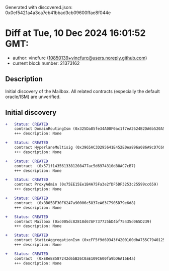 Generated with discovered.json: 0x0ef5421a4a3ca7eb41bbad3cb09600ffae8f044e

# Diff at Tue, 10 Dec 2024 16:01:52 GMT:

- author: vincfurc (<10850139+vincfurc@users.noreply.github.com>)
- current block number: 21373162

## Description

Initial discovery of the Mailbox. All related contracts (especially the default oracle/ISM) are unverified.

## Initial discovery

```diff
+   Status: CREATED
    contract DomainRoutingIsm (0x325Da85fe34A00F0ac1f7eA2624B2DA6b520A5aA)
    +++ description: None
```

```diff
+   Status: CREATED
    contract HyperlaneMultisig (0x3965AC3D295641E452E0ea896a086A9cD7C6C5b6)
    +++ description: None
```

```diff
+   Status: CREATED
    contract  (0x571f1435613381208477ac5d6974310d88AC7cB7)
    +++ description: None
```

```diff
+   Status: CREATED
    contract ProxyAdmin (0x75EE15Ee1B4A75Fa3e2fDF5DF3253c25599cc659)
    +++ description: None
```

```diff
+   Status: CREATED
    contract  (0x8B05BF30F6247a90006c5837eA63C7905D79e6d8)
    +++ description: None
```

```diff
+   Status: CREATED
    contract Mailbox (0xc005dc82818d67AF737725bD4bf75435d065D239)
    +++ description: None
```

```diff
+   Status: CREATED
    contract StaticAggregationIsm (0xcFF5f9d69343f4200100dbA755C794012518Ed38)
    +++ description: None
```

```diff
+   Status: CREATED
    contract  (0xE8eE8587242d6bB26C0aE109C600fa9bD6A16E4a)
    +++ description: None
```
